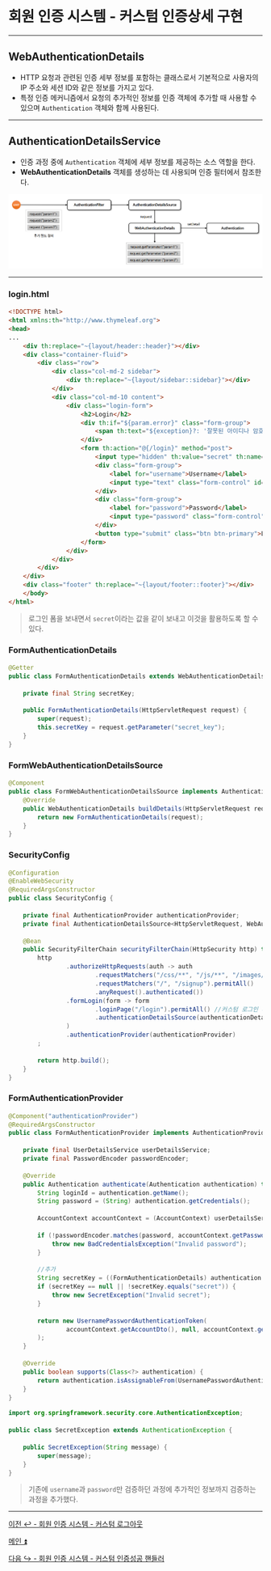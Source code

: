 # 회원 인증 시스템 - 커스텀 인증상세 구현

---

## WebAuthenticationDetails

- HTTP 요청과 관련된 인증 세부 정보를 포함하는 클래스로서 기본적으로 사용자의 IP 주소와 세션 ID와 같은 정보를 가지고 있다.
- 특정 인증 메커니즘에서 요청의 추가적인 정보를 인증 객체에 추가할 때 사용할 수 있으며 `Authentication` 객체와 함께 사용된다.

---

## AuthenticationDetailsService

- 인증 과정 중에 `Authentication` 객체에 세부 정보를 제공하는 소스 역할을 한다.
- **WebAuthenticationDetails** 객체를 생성하는 데 사용되며 인증 필터에서 참조한다.

![img.png](img.png)

---

### login.html
```html
<!DOCTYPE html>
<html xmlns:th="http://www.thymeleaf.org">
<head>
...
    <div th:replace="~{layout/header::header}"></div>
    <div class="container-fluid">
        <div class="row">
            <div class="col-md-2 sidebar">
                <div th:replace="~{layout/sidebar::sidebar}"></div>
            </div>
            <div class="col-md-10 content">
                <div class="login-form">
                    <h2>Login</h2>
                    <div th:if="${param.error}" class="form-group">
                        <span th:text="${exception}?: '잘못된 아이디나 암호입니다'" class="alert alert-danger"></span>
                    </div>
                    <form th:action="@{/login}" method="post">
                        <input type="hidden" th:value="secret" th:name="secret_key"/> //추가
                        <div class="form-group">
                            <label for="username">Username</label>
                            <input type="text" class="form-control" id="username" name="username" required>
                        </div>
                        <div class="form-group">
                            <label for="password">Password</label>
                            <input type="password" class="form-control" id="password" name="password" required>
                        </div>
                        <button type="submit" class="btn btn-primary">Login</button>
                    </form>
                </div>
            </div>
        </div>
    </div>
    <div class="footer" th:replace="~{layout/footer::footer}"></div>
    </body>
</html>
```

> 로그인 폼을 보내면서 `secret`이라는 값을 같이 보내고 이것을 활용하도록 할 수 있다.

### FormAuthenticationDetails

```java
@Getter
public class FormAuthenticationDetails extends WebAuthenticationDetails {

    private final String secretKey;

    public FormAuthenticationDetails(HttpServletRequest request) {
        super(request);
        this.secretKey = request.getParameter("secret_key");
    }
}
```

### FormWebAuthenticationDetailsSource
```java
@Component
public class FormWebAuthenticationDetailsSource implements AuthenticationDetailsSource<HttpServletRequest, WebAuthenticationDetails> {
    @Override
    public WebAuthenticationDetails buildDetails(HttpServletRequest request) {
        return new FormAuthenticationDetails(request);
    }
}
```

### SecurityConfig
```java
@Configuration
@EnableWebSecurity
@RequiredArgsConstructor
public class SecurityConfig {

    private final AuthenticationProvider authenticationProvider;
    private final AuthenticationDetailsSource<HttpServletRequest, WebAuthenticationDetails> authenticationDetailsSource;

    @Bean
    public SecurityFilterChain securityFilterChain(HttpSecurity http) throws Exception {
        http
                .authorizeHttpRequests(auth -> auth
                        .requestMatchers("/css/**", "/js/**", "/images/**", "/webjars/**", "/favicon.*", "/*/icon-*").permitAll() //정적 자원 관리
                        .requestMatchers("/", "/signup").permitAll()
                        .anyRequest().authenticated())
                .formLogin(form -> form
                        .loginPage("/login").permitAll() //커스텀 로그인 페이지
                        .authenticationDetailsSource(authenticationDetailsSource)
                )
                .authenticationProvider(authenticationProvider)
        ;

        return http.build();
    }
}
```

### FormAuthenticationProvider
```java
@Component("authenticationProvider")
@RequiredArgsConstructor
public class FormAuthenticationProvider implements AuthenticationProvider {

    private final UserDetailsService userDetailsService;
    private final PasswordEncoder passwordEncoder;

    @Override
    public Authentication authenticate(Authentication authentication) throws AuthenticationException {
        String loginId = authentication.getName();
        String password = (String) authentication.getCredentials();

        AccountContext accountContext = (AccountContext) userDetailsService.loadUserByUsername(loginId);

        if (!passwordEncoder.matches(password, accountContext.getPassword())) {
            throw new BadCredentialsException("Invalid password");
        }

        //추가
        String secretKey = ((FormAuthenticationDetails) authentication.getDetails()).getSecretKey();
        if (secretKey == null || !secretKey.equals("secret")) {
            throw new SecretException("Invalid secret");
        }

        return new UsernamePasswordAuthenticationToken(
                accountContext.getAccountDto(), null, accountContext.getAuthorities()
        );
    }

    @Override
    public boolean supports(Class<?> authentication) {
        return authentication.isAssignableFrom(UsernamePasswordAuthenticationToken.class);
    }
}
```
```java
import org.springframework.security.core.AuthenticationException;

public class SecretException extends AuthenticationException {

    public SecretException(String message) {
        super(message);
    }
}
```

> 기존에 `username`과 `password`만 검증하던 과정에 추가적인 정보까지 검증하는 과정을 추가했다.

---

[이전 ↩️ - 회원 인증 시스템 - 커스텀 로그아웃]()

[메인 ⏫](https://github.com/genesis12345678/TIL/blob/main/Spring/security/main.md)

[다음 ↪️ - 회원 인증 시스템 - 커스텀 인증성공 핸들러]()
